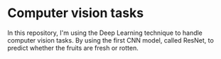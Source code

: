 # Computer vision tasks
In this repository, I'm using the Deep Learning technique to handle computer vision tasks.
By using the first CNN model, called ResNet, to predict whether the fruits are fresh or rotten.
